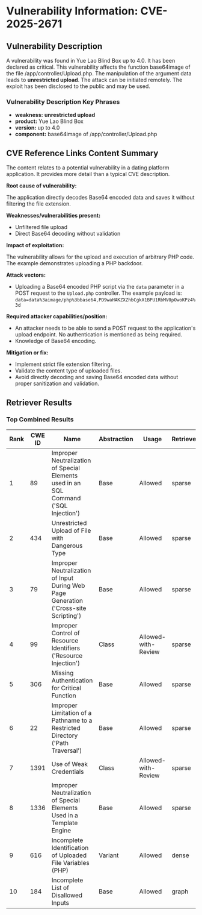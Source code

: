 # Vulnerability Information: CVE-2025-2671

## Vulnerability Description
A vulnerability was found in Yue Lao Blind Box up to 4.0. It has been declared as critical. This vulnerability affects the function base64image of the file /app/controller/Upload.php. The manipulation of the argument data leads to **unrestricted upload**. The attack can be initiated remotely. The exploit has been disclosed to the public and may be used.

### Vulnerability Description Key Phrases
- **weakness:** **unrestricted upload**
- **product:** Yue Lao Blind Box
- **version:** up to 4.0
- **component:** base64image of /app/controller/Upload.php

## CVE Reference Links Content Summary
The content relates to a potential vulnerability in a dating platform application. It provides more detail than a typical CVE description.

**Root cause of vulnerability:**

The application directly decodes Base64 encoded data and saves it without filtering the file extension.

**Weaknesses/vulnerabilities present:**

*   Unfiltered file upload
*   Direct Base64 decoding without validation

**Impact of exploitation:**

The vulnerability allows for the upload and execution of arbitrary PHP code. The example demonstrates uploading a PHP backdoor.

**Attack vectors:**

*   Uploading a Base64 encoded PHP script via the `data` parameter in a POST request to the `Upload.php` controller. The example payload is: `data=data%3aimage/php%3bbase64,PD9waHAKZXZhbCgkX1BPU1RbMV0pOwoKPz4%3d`

**Required attacker capabilities/position:**

*   An attacker needs to be able to send a POST request to the application's upload endpoint. No authentication is mentioned as being required.
*   Knowledge of Base64 encoding.

**Mitigation or fix:**

*   Implement strict file extension filtering.
*   Validate the content type of uploaded files.
*   Avoid directly decoding and saving Base64 encoded data without proper sanitization and validation.

## Retriever Results

### Top Combined Results

| Rank | CWE ID | Name | Abstraction | Usage  | Retrievers | Individual Scores |
|------|--------|------|-------------|-------|------------|-------------------|
| 1 | 89 | Improper Neutralization of Special Elements used in an SQL Command ('SQL Injection') | Base | Allowed | sparse | 0.421 |
| 2 | 434 | Unrestricted Upload of File with Dangerous Type | Base | Allowed | sparse | 0.402 |
| 3 | 79 | Improper Neutralization of Input During Web Page Generation ('Cross-site Scripting') | Base | Allowed | sparse | 0.388 |
| 4 | 99 | Improper Control of Resource Identifiers ('Resource Injection') | Class | Allowed-with-Review | sparse | 0.333 |
| 5 | 306 | Missing Authentication for Critical Function | Base | Allowed | sparse | 0.333 |
| 6 | 22 | Improper Limitation of a Pathname to a Restricted Directory ('Path Traversal') | Base | Allowed | sparse | 0.329 |
| 7 | 1391 | Use of Weak Credentials | Class | Allowed-with-Review | sparse | 0.323 |
| 8 | 1336 | Improper Neutralization of Special Elements Used in a Template Engine | Base | Allowed | sparse | 0.323 |
| 9 | 616 | Incomplete Identification of Uploaded File Variables (PHP) | Variant | Allowed | dense | 0.527 |
| 10 | 184 | Incomplete List of Disallowed Inputs | Base | Allowed | graph | 0.002 |

